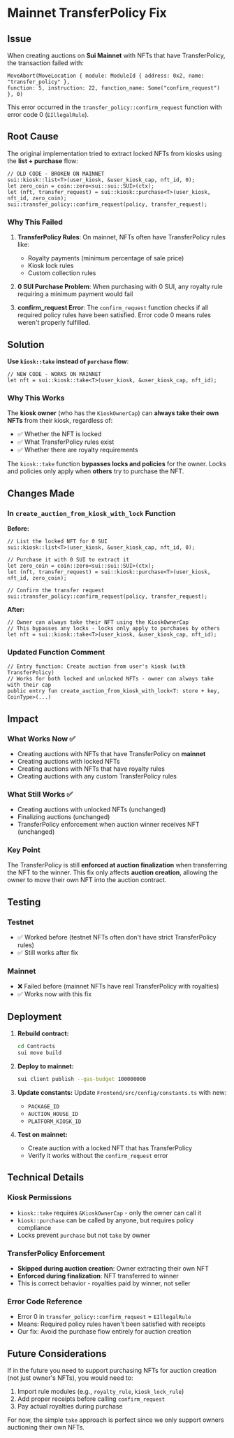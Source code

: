 # Mainnet TransferPolicy Fix

## Issue
When creating auctions on **Sui Mainnet** with NFTs that have TransferPolicy, the transaction failed with:
```
MoveAbort(MoveLocation { module: ModuleId { address: 0x2, name: "transfer_policy" }, 
function: 5, instruction: 22, function_name: Some("confirm_request") }, 0)
```

This error occurred in the `transfer_policy::confirm_request` function with error code 0 (`EIllegalRule`).

## Root Cause

The original implementation tried to extract locked NFTs from kiosks using the **list + purchase** flow:

```move
// OLD CODE - BROKEN ON MAINNET
sui::kiosk::list<T>(user_kiosk, &user_kiosk_cap, nft_id, 0);
let zero_coin = coin::zero<sui::sui::SUI>(ctx);
let (nft, transfer_request) = sui::kiosk::purchase<T>(user_kiosk, nft_id, zero_coin);
sui::transfer_policy::confirm_request(policy, transfer_request);
```

### Why This Failed

1. **TransferPolicy Rules**: On mainnet, NFTs often have TransferPolicy rules like:
   - Royalty payments (minimum percentage of sale price)
   - Kiosk lock rules
   - Custom collection rules

2. **0 SUI Purchase Problem**: When purchasing with 0 SUI, any royalty rule requiring a minimum payment would fail

3. **confirm_request Error**: The `confirm_request` function checks if all required policy rules have been satisfied. Error code 0 means rules weren't properly fulfilled.

## Solution

**Use `kiosk::take` instead of `purchase` flow**:

```move
// NEW CODE - WORKS ON MAINNET
let nft = sui::kiosk::take<T>(user_kiosk, &user_kiosk_cap, nft_id);
```

### Why This Works

The **kiosk owner** (who has the `KioskOwnerCap`) can **always take their own NFTs** from their kiosk, regardless of:
- ✅ Whether the NFT is locked
- ✅ What TransferPolicy rules exist
- ✅ Whether there are royalty requirements

The `kiosk::take` function **bypasses locks and policies** for the owner. Locks and policies only apply when **others** try to purchase the NFT.

## Changes Made

### In `create_auction_from_kiosk_with_lock` Function

**Before:**
```move
// List the locked NFT for 0 SUI
sui::kiosk::list<T>(user_kiosk, &user_kiosk_cap, nft_id, 0);

// Purchase it with 0 SUI to extract it
let zero_coin = coin::zero<sui::sui::SUI>(ctx);
let (nft, transfer_request) = sui::kiosk::purchase<T>(user_kiosk, nft_id, zero_coin);

// Confirm the transfer request
sui::transfer_policy::confirm_request(policy, transfer_request);
```

**After:**
```move
// Owner can always take their NFT using the KioskOwnerCap
// This bypasses any locks - locks only apply to purchases by others
let nft = sui::kiosk::take<T>(user_kiosk, &user_kiosk_cap, nft_id);
```

### Updated Function Comment

```move
// Entry function: Create auction from user's kiosk (with TransferPolicy)
// Works for both locked and unlocked NFTs - owner can always take with their cap
public entry fun create_auction_from_kiosk_with_lock<T: store + key, CoinType>(...)
```

## Impact

### What Works Now ✅
- Creating auctions with NFTs that have TransferPolicy on **mainnet**
- Creating auctions with locked NFTs
- Creating auctions with NFTs that have royalty rules
- Creating auctions with any custom TransferPolicy rules

### What Still Works ✅
- Creating auctions with unlocked NFTs (unchanged)
- Finalizing auctions (unchanged)
- TransferPolicy enforcement when auction winner receives NFT (unchanged)

### Key Point
The TransferPolicy is still **enforced at auction finalization** when transferring the NFT to the winner. This fix only affects **auction creation**, allowing the owner to move their own NFT into the auction contract.

## Testing

### Testnet
- ✅ Worked before (testnet NFTs often don't have strict TransferPolicy rules)
- ✅ Still works after fix

### Mainnet
- ❌ Failed before (mainnet NFTs have real TransferPolicy with royalties)
- ✅ Works now with this fix

## Deployment

1. **Rebuild contract:**
   ```bash
   cd Contracts
   sui move build
   ```

2. **Deploy to mainnet:**
   ```bash
   sui client publish --gas-budget 100000000
   ```

3. **Update constants:**
   Update `Frontend/src/config/constants.ts` with new:
   - `PACKAGE_ID`
   - `AUCTION_HOUSE_ID`  
   - `PLATFORM_KIOSK_ID`

4. **Test on mainnet:**
   - Create auction with a locked NFT that has TransferPolicy
   - Verify it works without the `confirm_request` error

## Technical Details

### Kiosk Permissions
- `kiosk::take` requires `&KioskOwnerCap` - only the owner can call it
- `kiosk::purchase` can be called by anyone, but requires policy compliance
- Locks prevent `purchase` but not `take` by owner

### TransferPolicy Enforcement
- **Skipped during auction creation**: Owner extracting their own NFT
- **Enforced during finalization**: NFT transferred to winner
- This is correct behavior - royalties paid by winner, not seller

### Error Code Reference
- Error 0 in `transfer_policy::confirm_request` = `EIllegalRule`
- Means: Required policy rules haven't been satisfied with receipts
- Our fix: Avoid the purchase flow entirely for auction creation

## Future Considerations

If in the future you need to support purchasing NFTs for auction creation (not just owner's NFTs), you would need to:

1. Import rule modules (e.g., `royalty_rule`, `kiosk_lock_rule`)
2. Add proper receipts before calling `confirm_request`
3. Pay actual royalties during purchase

For now, the simple `take` approach is perfect since we only support owners auctioning their own NFTs.
